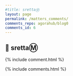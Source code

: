 ```yaml
---
#title: srettaⓂ
layout: page
permalink: /matters_comments/
comments_repo: agorahub/blog0
comments_id: 6
---
```

## 💬 srettaⓂ

{% include comment.html %}

{% include comments.html %}
